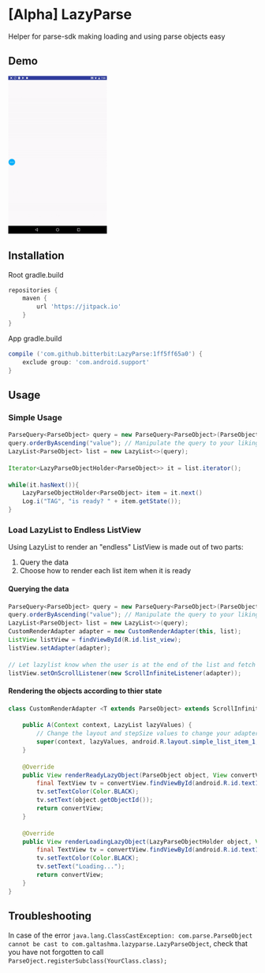 # [Alpha] LazyParse
Helper for parse-sdk making loading and using parse objects easy  

Demo
-----------
<img src="https://github.com/bitterbit/LazyParse/raw/master/images/demolist.gif" width=200>

Installation
-----------
Root gradle.build
``` gradle
repositories {
    maven {
        url 'https://jitpack.io'
    }
}
```

App gradle.build
``` gradle
compile ('com.github.bitterbit:LazyParse:1ff5ff65a0') {
    exclude group: 'com.android.support'
}
```

Usage
-----------

### Simple Usage 
``` java
ParseQuery<ParseObject> query = new ParseQuery<ParseObject>(ParseObject.class);
query.orderByAscending("value"); // Manipulate the query to your liking
LazyList<ParseObject> list = new LazyList<>(query);

Iterator<LazyParseObjectHolder<ParseObject>> it = list.iterator();

while(it.hasNext()){
    LazyParseObjectHolder<ParseObject> item = it.next()
    Log.i("TAG", "is ready? " + item.getState());
}
```

### Load LazyList to Endless ListView

Using LazyList to render an "endless" ListView is made out of two parts:
1. Query the data
2. Choose how to render each list item when it is ready


#### Querying the data
``` java
ParseQuery<ParseObject> query = new ParseQuery<ParseObject>(ParseObject.class);
query.orderByAscending("value"); // Manipulate the query to your liking
LazyList<ParseObject> list = new LazyList<>(query);
CustomRenderAdapter adapter = new CustomRenderAdapter(this, list);
ListView listView = findViewById(R.id.list_view);
listView.setAdapter(adapter);

// Let lazylist know when the user is at the end of the list and fetch more objects
listView.setOnScrollListener(new ScrollInfiniteListener(adapter));
```

#### Rendering the objects according to thier state
``` java
class CustomRenderAdapter <T extends ParseObject> extends ScrollInfiniteAdapter {
        
    public A(Context context, LazyList lazyValues) {
        // Change the layout and stepSize values to change your adapters behaviour
        super(context, lazyValues, android.R.layout.simple_list_item_1, 20);
    }

    @Override
    public View renderReadyLazyObject(ParseObject object, View convertView, @NonNull ViewGroup parent) {
        final TextView tv = convertView.findViewById(android.R.id.text1);
        tv.setTextColor(Color.BLACK);
        tv.setText(object.getObjectId());
        return convertView;
    }

    @Override
    public View renderLoadingLazyObject(LazyParseObjectHolder object, View convertView, @NonNull ViewGroup parent) {
        final TextView tv = convertView.findViewById(android.R.id.text1);
        tv.setTextColor(Color.BLACK);
        tv.setText("Loading...");
        return convertView;
    }
}
```

Troubleshooting
-----------
In case of the error   `java.lang.ClassCastException: com.parse.ParseObject cannot be cast to com.galtashma.lazyparse.LazyParseObject`, check that you have not forgotten to call `ParseOject.registerSubclass(YourClass.class);`
